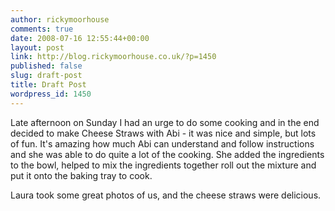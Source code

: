 ```yaml
---
author: rickymoorhouse
comments: true
date: 2008-07-16 12:55:44+00:00
layout: post
link: http://blog.rickymoorhouse.co.uk/?p=1450
published: false
slug: draft-post
title: Draft Post
wordpress_id: 1450
---
```


Late afternoon on Sunday I had an urge to do some cooking and in the end decided to make Cheese Straws with Abi - it was nice and simple, but lots of fun. It's amazing how much Abi can understand and follow instructions and she was able to do quite a lot of the cooking. She added the ingredients to the bowl, helped to mix the ingredients together roll out the mixture and put it onto the baking tray to cook.   


Laura took some great photos of us, and the cheese straws were delicious.  

